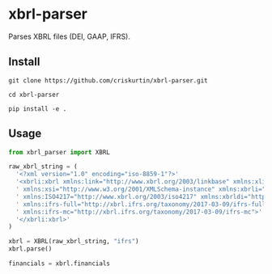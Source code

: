 # xbrl-parser

Parses XBRL files (DEI, GAAP, IFRS).

## Install
`git clone https://github.com/criskurtin/xbrl-parser.git`

`cd xbrl-parser`

`pip install -e .`

## Usage 
```py
from xbrl_parser import XBRL

raw_xbrl_string = (
  '<?xml version="1.0" encoding="iso-8859-1"?>'
  '<xbrli:xbrl xmlns:link="http://www.xbrl.org/2003/linkbase" xmlns:xlink="http://www.w3.org/1999/xlink"'
  ' xmlns:xsi="http://www.w3.org/2001/XMLSchema-instance" xmlns:xbrli="http://www.xbrl.org/2003/instance"'
  ' xmlns:ISO4217="http://www.xbrl.org/2003/iso4217" xmlns:xbrldi="http://xbrl.org/2006/xbrldi"'
  ' xmlns:ifrs-full="http://xbrl.ifrs.org/taxonomy/2017-03-09/ifrs-full"'
  ' xmlns:ifrs-mc="http://xbrl.ifrs.org/taxonomy/2017-03-09/ifrs-mc">'
  '</xbrli:xbrl>'
)

xbrl = XBRL(raw_xbrl_string, "ifrs")
xbrl.parse()

financials = xbrl.financials
```
